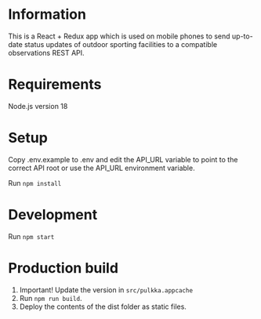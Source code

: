 # Information #

This is a React + Redux app which is used on mobile phones to send
up-to-date status updates of outdoor sporting facilities to a
compatible observations REST API.

# Requirements #

Node.js version 18

# Setup #

Copy .env.example to .env and edit the API_URL variable to
point to the correct API root or use the API_URL environment variable.

Run `npm install`

# Development #

Run `npm start`

# Production build #

1. Important! Update the version in `src/pulkka.appcache`
2. Run `npm run build`.
3. Deploy the contents of the dist folder as static files.
